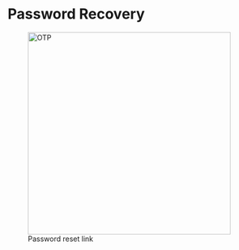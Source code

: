 # Password Recovery

<p align="center">
  <figure>
    <a  href="../../../assets/images/auth/resetPassword.png">
      <img width="400px" src="../../../assets/images/auth/resetPassword.png" alt="OTP">
    </a>
    <figcaption>Password reset link</figcaption>
  </figure>
</p>